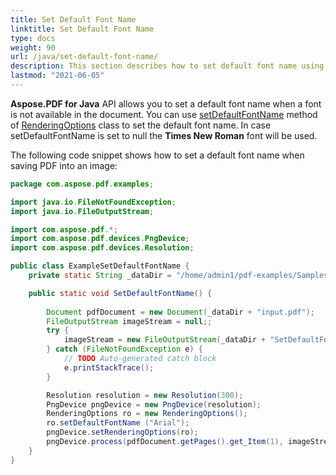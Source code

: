```yaml
---
title: Set Default Font Name
linktitle: Set Default Font Name
type: docs
weight: 90
url: /java/set-default-font-name/
description: This section describes how to set default font name using Aspose.PDF for Java library.
lastmod: "2021-06-05"
---
```


**Aspose.PDF for Java** API allows you to set a default font name when a font is not available in the document. You can use [setDefaultFontName](https://reference.aspose.com/pdf/java/com.aspose.pdf/RenderingOptions#setDefaultFontName-java.lang.String-) method of [RenderingOptions](https://reference.aspose.com/pdf/java/com.aspose.pdf/RenderingOptions) class to set the default font name. In case setDefaultFontName is set to null the **Times New Roman** font will be used. 

The following code snippet shows how to set a default font name when saving PDF into an image:

```java
package com.aspose.pdf.examples;

import java.io.FileNotFoundException;
import java.io.FileOutputStream;

import com.aspose.pdf.*;
import com.aspose.pdf.devices.PngDevice;
import com.aspose.pdf.devices.Resolution;

public class ExampleSetDefaultFontName {
    private static String _dataDir = "/home/admin1/pdf-examples/Samples/";

    public static void SetDefaultFontName() {
        
        Document pdfDocument = new Document(_dataDir + "input.pdf");
        FileOutputStream imageStream = null;;
        try {
            imageStream = new FileOutputStream(_dataDir + "SetDefaultFontName.png");
        } catch (FileNotFoundException e) {
            // TODO Auto-generated catch block
            e.printStackTrace();
        }

        Resolution resolution = new Resolution(300);
        PngDevice pngDevice = new PngDevice(resolution);
        RenderingOptions ro = new RenderingOptions();
        ro.setDefaultFontName ("Arial");
        pngDevice.setRenderingOptions(ro);
        pngDevice.process(pdfDocument.getPages().get_Item(1), imageStream);
    }    
}
```
